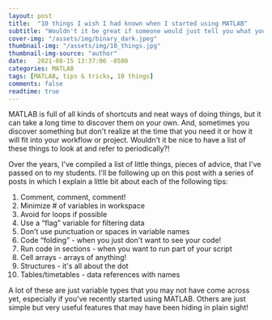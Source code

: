 ```yaml
---
layout: post
title:  "10 things I wish I had known when I started using MATLAB"
subtitle: "Wouldn't it be great if someone would just tell you what you need to know right from the beginning?!?!"
cover-img: "/assets/img/binary_dark.jpeg"
thumbnail-img: "/assets/img/10_things.jpg"
thumbnail-img-source: "author"
date:   2021-08-15 13:37:06 -0500
categories: MATLAB
tags: [MATLAB, tips & tricks, 10 things]
comments: false
readtime: true
---
```

MATLAB is full of all kinds of shortcuts and neat ways of doing things, but it can take a long time to discover them on your own. And, sometimes you discover something but don't realize at the time that you need it or how it will fit into your workflow or project. Wouldn't it be nice to have a list of these things to look at and refer to periodically?!

Over the years, I've compiled a list of little things, pieces of advice, that I've passed on to my students. I'll be following up on this post with a series of posts in which I explain a little bit about each of the following tips:

1. Comment, comment, comment!
5. Minimize # of variables in workspace
6. Avoid for loops if possible
7. Use a “flag” variable for filtering data
8. Don’t use punctuation or spaces in variable names
9. Code “folding” - when you just don't want to see your code!
10. Run code in sections - when you want to run part of your script
2. Cell arrays - arrays of anything!
3. Structures - it's all about the dot
4. Tables/timetables - data references with names

A lot of these are just variable types that you may not have come across yet, especially if you've recently started using MATLAB. Others are just simple but very useful features that may have been hiding in plain sight!